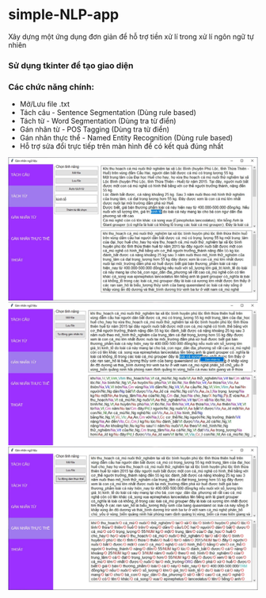 # simple-NLP-app
Xây dựng một ứng dụng đơn giản để hỗ trợ tiền xử lí trong xử lí ngôn ngữ tự nhiên

### Sử dụng tkinter để tạo giao diện

### Các chức năng chính:
* Mở/Lưu file .txt
* Tách câu - Sentence Segmentation (Dùng rule based)
* Tách từ - Word Segmentation (Dùng tra từ điển)
* Gán nhãn từ - POS Tagging   (Dùng tra từ điển)
* Gán nhãn thực thể - Named Entity Recognition (Dùng rule based)
* Hỗ trợ sửa đổi trực tiếp trên màn hình để có kết quả đúng nhất


![](pic/3.2%2C%20Thêm%20từ.jpg)
![](pic/4.2%2C%20Gán%20thủ%20công%20.jpg)
![](pic/5.1%2C%20Gán%20tự%20động.jpg)
